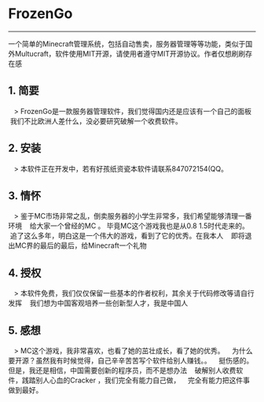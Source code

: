 # FrozenGo
---
一个简单的Minecraft管理系统，包括自动售卖，服务器管理等等功能，类似于国外Multucraft，软件使用MIT开源，请使用者遵守MIT开源协议。作者仅想刷刷存在感

## 1. 简要 
    > FrozenGo是一款服务器管理软件，我们觉得国内还是应该有一个自己的面板
    我们不比欧洲人差什么，没必要研究破解一个收费软件。
## 2. 安装 
    > 本软件正在开发中，若有好孩纸资瓷本软件请联系847072154(QQ。
    
## 3. 情怀 
    > 鉴于MC市场非常之乱，倒卖服务器的小学生非常多，我们希望能够清理一番环境
    给大家一个曾经的MC 。 毕竟MC这个游戏我也是从0.8 1.5时代走来的。
    追了这么多年，明白这是一个伟大的游戏，看到了它的优秀。在我本人
    即将退出MC界的最后的最后，给Minecraft一个礼物
    
## 4. 授权    
    > 本软件免费，我们仅仅保留一些基本的作者权利，其余关于代码修改等请自行发挥
    我们想为中国客观培养一些创新型人才，我是中国人
## 5. 感想  
    > MC这个游戏，我非常喜欢，也看了她的茁壮成长，看了她的优秀。
    为什么要开源？虽然我有时候觉得，自己辛辛苦苦写个软件给别人赚钱。。
    挺伤感的。但是，我还是相信，中国需要创新的程序员，而不是想办法
    破解别人收费软件，践踏别人心血的Cracker ，我们完全有能力自己做，
    完全有能力把这件事做到最好。
